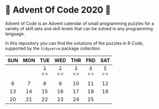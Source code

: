 # :christmas_tree: Advent Of Code 2020 :gift:

Advent of Code is an Advent calendar of small programming puzzles for a variety of skill sets and skill levels that can be solved in any programming language.

In this repository you can find the solutions of the puzzles in R Code, supported by the `tidyverse` package collection. 

| SUN 	| MON 	| TUE 	| WED 	| THR 	| FRD 	| SAT 	|
|:-:	|:-:	|:-:	|:-:	|:-:	|:-:	|:-:	|
|  	|  	| [`1`](R/Day-01.md)<br>:star::star: 	| [`2`](R/Day-02.md)<br>:star::star: 	| [`3`](R/Day-03.md)<br>:star::star: 	| [`4`](R/Day-04.md)<br>:star::star: 	| [`5`](R/Day-05.md)<br>:star::star: 	|
| 6 	| 7 	| 8 	| 9 	| 10 	| 11 	| 12 	|
| 13 	| 14 	| 15 	| 16 	| 17 	| 18 	| 19 	|
| 20 	| 21 	| 22 	| 23 	| 24 	| 25 	|  	|

